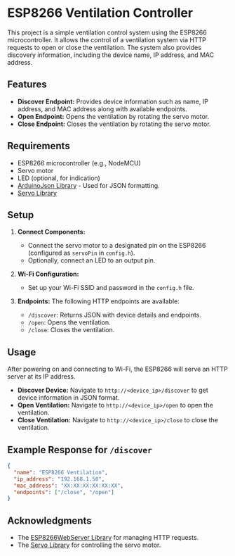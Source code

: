 
# ESP8266 Ventilation Controller

This project is a simple ventilation control system using the ESP8266 microcontroller. It allows the control of a ventilation system via HTTP requests to open or close the ventilation. The system also provides discovery information, including the device name, IP address, and MAC address.

## Features
- **Discover Endpoint:** Provides device information such as name, IP address, and MAC address along with available endpoints.
- **Open Endpoint:** Opens the ventilation by rotating the servo motor.
- **Close Endpoint:** Closes the ventilation by rotating the servo motor.

## Requirements
- ESP8266 microcontroller (e.g., NodeMCU)
- Servo motor
- LED (optional, for indication)
- [ArduinoJson Library](https://github.com/bblanchon/ArduinoJson) - Used for JSON formatting.
- [Servo Library](https://www.arduino.cc/en/Reference/Servo)

## Setup

1. **Connect Components:**
   - Connect the servo motor to a designated pin on the ESP8266 (configured as `servoPin` in `config.h`).
   - Optionally, connect an LED to an output pin.

2. **Wi-Fi Configuration:**
   - Set up your Wi-Fi SSID and password in the `config.h` file.

3. **Endpoints:** The following HTTP endpoints are available:
   - `/discover`: Returns JSON with device details and endpoints.
   - `/open`: Opens the ventilation.
   - `/close`: Closes the ventilation.

## Usage
After powering on and connecting to Wi-Fi, the ESP8266 will serve an HTTP server at its IP address.

- **Discover Device:** Navigate to `http://<device_ip>/discover` to get device information in JSON format.
- **Open Ventilation:** Navigate to `http://<device_ip>/open` to open the ventilation.
- **Close Ventilation:** Navigate to `http://<device_ip>/close` to close the ventilation.

## Example Response for `/discover`
```json
{
  "name": "ESP8266 Ventilation",
  "ip_address": "192.168.1.50",
  "mac_address": "XX:XX:XX:XX:XX:XX",
  "endpoints": ["/close", "/open"]
}
```


## Acknowledgments
- The [ESP8266WebServer Library](https://github.com/esp8266/Arduino) for managing HTTP requests.
- The [Servo Library](https://www.arduino.cc/en/Reference/Servo) for controlling the servo motor.
